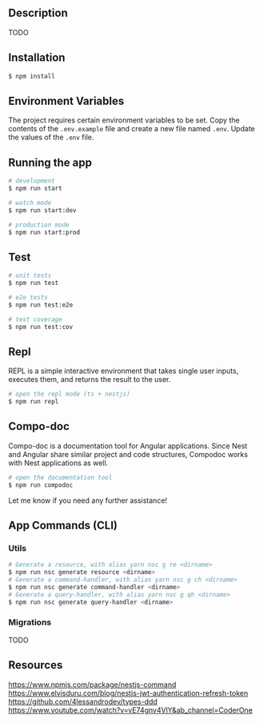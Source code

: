 ## Description

TODO

## Installation

```bash
$ npm install
```
## Environment Variables
The project requires certain environment variables to be set. Copy the contents of the `.env.example` file and create a new file named `.env`. Update the values of the `.env` file.

## Running the app

```bash
# development
$ npm run start

# watch mode
$ npm run start:dev

# production mode
$ npm run start:prod
```

## Test

```bash
# unit tests
$ npm run test

# e2e tests
$ npm run test:e2e

# test coverage
$ npm run test:cov
```

## Repl

REPL is a simple interactive environment that takes single user inputs, executes them, and returns the result to the user. 

```bash
# open the repl mode (ts + nestjs)
$ npm run repl
```

## Compo-doc

Compo-doc is a documentation tool for Angular applications. Since Nest and Angular share similar project and code structures, Compodoc works with Nest applications as well.

```bash
# open the documentation tool
$ npm run compodoc
```
Let me know if you need any further assistance!

## App Commands (CLI)

### Utils

```bash
# Generate a resource, with alias yarn nsc g re <dirname>
$ npm run nsc generate resource <dirname>
# Generate a command-handler, with alias yarn nsc g ch <dirname>
$ npm run nsc generate command-handler <dirname>
# Generate a query-handler, with alias yarn nsc g qh <dirname>
$ npm run nsc generate query-handler <dirname>
```

### Migrations

TODO

## Resources
https://www.npmjs.com/package/nestjs-command
https://www.elvisduru.com/blog/nestjs-jwt-authentication-refresh-token
https://github.com/4lessandrodev/types-ddd
https://www.youtube.com/watch?v=vE74gnv4VlY&ab_channel=CoderOne